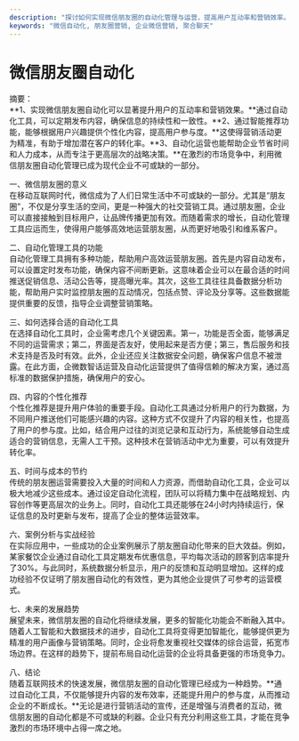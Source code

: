 ```yaml
---
description: "探讨如何实现微信朋友圈的自动化管理与运营，提高用户互动率和营销效率。"
keywords: "微信自动化, 朋友圈营销, 企业微信营销, 聚合聊天"
---
```

# 微信朋友圈自动化

摘要：  
**1、实现微信朋友圈自动化可以显著提升用户的互动率和营销效果。**通过自动化工具，可以定期发布内容，确保信息的持续性和一致性。**2、通过智能推荐功能，能够根据用户兴趣提供个性化内容，提高用户参与度。**这使得营销活动更为精准，有助于增加潜在客户的转化率。**3、自动化运营也能帮助企业节省时间和人力成本，从而专注于更高层次的战略决策。**在激烈的市场竞争中，利用微信朋友圈自动化管理已成为现代企业不可或缺的一部分。

一、微信朋友圈的意义  
在移动互联网时代，微信成为了人们日常生活中不可或缺的一部分。尤其是“朋友圈”，不仅是分享生活的空间，更是一种强大的社交营销工具。通过朋友圈，企业可以直接接触到目标用户，让品牌传播更加有效。而随着需求的增长，自动化管理工具应运而生，使得用户能够高效地运营朋友圈，从而更好地吸引和维系客户。

二、自动化管理工具的功能  
自动化管理工具拥有多种功能，帮助用户高效运营朋友圈。首先是内容自动发布，可以设置定时发布功能，确保内容不间断更新。这意味着企业可以在最合适的时间推送促销信息、活动公告等，提高曝光率。其次，这些工具往往具备数据分析功能，帮助用户实时监控朋友圈的互动情况，包括点赞、评论及分享等。这些数据能提供重要的反馈，指导企业调整营销策略。

三、如何选择合适的自动化工具  
在选择自动化工具时，企业需考虑几个关键因素。第一，功能是否全面，能够满足不同的运营需求；第二，界面是否友好，使用起来是否方便；第三，售后服务和技术支持是否及时有效。此外，企业还应关注数据安全问题，确保客户信息不被泄露。在此方面，企微数智话运营及自动化运营提供了值得信赖的解决方案，通过高标准的数据保护措施，确保用户的安心。

四、内容的个性化推荐  
个性化推荐是提升用户体验的重要手段。自动化工具通过分析用户的行为数据，为不同用户推送他们可能感兴趣的内容。这种方式不仅提升了内容的相关性，也提高了用户的参与度。比如，结合用户过往的浏览记录和互动行为，系统能够自动生成适合的营销信息，无需人工干预。这种技术在营销活动中尤为重要，可以有效提升转化率。

五、时间与成本的节约  
传统的朋友圈运营需要投入大量的时间和人力资源，而借助自动化工具，企业可以极大地减少这些成本。通过设定自动化流程，团队可以将精力集中在战略规划、内容创作等更高层次的业务上。同时，自动化工具还能够在24小时内持续运行，保证信息的及时更新与发布，提高了企业的整体运营效率。

六、案例分析与实战经验  
在实际应用中，一些成功的企业案例展示了朋友圈自动化带来的巨大效益。例如，某家餐饮企业通过自动化工具定期发布优惠信息，平均每次活动的顾客到店率提升了30%。与此同时，系统数据分析显示，用户的反馈和互动明显增加。这样的成功经验不仅证明了朋友圈自动化的有效性，更为其他企业提供了可参考的运营模式。

七、未来的发展趋势  
展望未来，微信朋友圈的自动化将继续发展，更多的智能化功能会不断融入其中。随着人工智能和大数据技术的进步，自动化工具将变得更加智能化，能够提供更为精准的用户画像与营销策略。同时，企业将愈发重视社交媒体的综合运营，拓宽市场边界。在这样的趋势下，提前布局自动化运营的企业将具备更强的市场竞争力。

八、结论  
随着互联网技术的快速发展，微信朋友圈的自动化管理已经成为一种趋势。**通过自动化工具，不仅能够提升内容的发布效率，还能提升用户的参与度，从而推动企业的不断成长。**无论是进行营销活动的宣传，还是增强与消费者的互动，微信朋友圈的自动化都是不可或缺的利器。企业只有充分利用这些工具，才能在竞争激烈的市场环境中占得一席之地。

